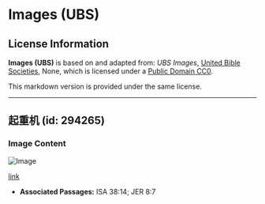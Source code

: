 # Images (UBS)

## License Information

**Images (UBS)** is based on and adapted from: _UBS Images_, [United Bible Societies](https://unitedbiblesocieties.org/), None, which is licensed under a [Public Domain CC0](https://creativecommons.org/public-domain/cc0/).

This markdown version is provided under the same license.



--------------------------------

## 起重机 (id: 294265)

### Image Content

![Image](https://cdn.aquifer.bible/aquifer-content/resources/Media/WEB-0160_cranes.jpg)

[link](https://cdn.aquifer.bible/aquifer-content/resources/Media/WEB-0160_cranes.jpg)

* **Associated Passages:** ISA 38:14; JER 8:7

